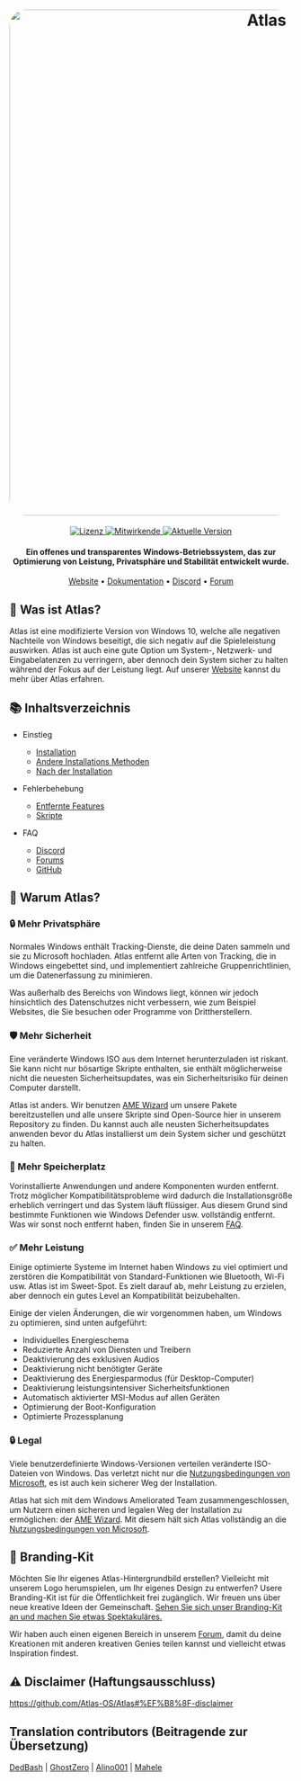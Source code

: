 <h1 align="center">
  <a href="http://atlasos.net"><img src="https://cdn.jsdelivr.net/gh/Atlas-OS/Atlas@main/img/banner.png" alt="Atlas" width="900" style="border-radius: 30px"></a>
</h1>
<p align="center">
  <a href="https://github.com/Atlas-OS/Atlas/blob/main/LICENSE">
    <img alt="Lizenz" src="https://img.shields.io/github/license/atlas-os/atlas?style=for-the-badge&logo=github&color=1A91FF&label=Lizenz"/>
  </a>
  <a href="https://github.com/Atlas-OS/Atlas/graphs/contributors">
    <img alt="Mitwirkende" src="https://img.shields.io/github/contributors/atlas-os/atlas?style=for-the-badge&color=1A91FF&label=Mitwirkende" />
  </a>
  <a href="https://github.com/Atlas-OS/Atlas/releases/latest">
    <img alt="Aktuelle Version" src="https://img.shields.io/github/release/atlas-os/atlas?style=for-the-badge&color=1A91FF&label=Aktuelle Version" />
  </a>
</p>
<h4 align="center">Ein offenes und transparentes Windows-Betriebssystem, das zur Optimierung von Leistung, Privatsphäre und Stabilität entwickelt wurde.</h4>

<p align="center">
  <a href="https://atlasos.net">Website</a>
  •
  <a href="https://docs.atlasos.net">Dokumentation</a>
  •
  <a href="https://discord.atlasos.net" target="_blank">Discord</a>
  •
  <a href="https://forum.atlasos.net">Forum</a>
</p>

## 🤔 **Was ist Atlas?**
Atlas ist eine modifizierte Version von Windows 10, welche alle negativen Nachteile von Windows beseitigt, die sich negativ auf die Spieleleistung auswirken. Atlas ist auch eine gute Option um System-, Netzwerk- und Eingabelatenzen zu verringern, aber dennoch dein System sicher zu halten während der Fokus auf der Leistung liegt.
Auf unserer [Website](https://atlasos.net) kannst du mehr über Atlas erfahren.

## 📚 **Inhaltsverzeichnis**

- Einstieg
  - [Installation](https://docs.atlasos.net/getting-started/installation)
  - [Andere Installations Methoden](https://docs.atlasos.net/getting-started/other-installation-methods/no-usb)
  - [Nach der Installation](https://docs.atlasos.net/getting-started/post-installation/drivers)

- Fehlerbehebung
  - [Entfernte Features](https://docs.atlasos.net/troubleshooting/removed-features)
  - [Skripte](https://docs.atlasos.net/troubleshooting/scripts)

- FAQ
  - [Discord](https://docs.atlasos.net/faq/community/discord)
  - [Forums](https://docs.atlasos.net/faq/community/forums)
  - [GitHub](https://docs.atlasos.net/faq/community/github)

## 👀 **Warum Atlas?**

### 🔒 Mehr Privatsphäre
Normales Windows enthält Tracking-Dienste, die deine Daten sammeln und sie zu Microsoft hochladen.
Atlas entfernt alle Arten von Tracking, die in Windows eingebettet sind, und implementiert zahlreiche Gruppenrichtlinien, um die Datenerfassung zu minimieren.

Was außerhalb des Bereichs von Windows liegt, können wir jedoch hinsichtlich des Datenschutzes nicht verbessern, wie zum Beispiel Websites, die Sie besuchen oder Programme von Drittherstellern.

### 🛡️ Mehr Sicherheit
Eine veränderte Windows ISO aus dem Internet herunterzuladen ist riskant. Sie kann nicht nur bösartige Skripte enthalten, sie enthält möglicherweise nicht die neuesten Sicherheitsupdates, was ein Sicherheitsrisiko für deinen Computer darstellt.

Atlas ist anders. Wir benutzen [AME Wizard](https://ameliorated.io) um unsere Pakete bereitzustellen und alle unsere Skripte sind Open-Source hier in unserem Repository zu finden. Du kannst auch alle neusten Sicherheitsupdates anwenden bevor du Atlas installierst um dein System sicher und geschützt zu halten.

### 🚀 Mehr Speicherplatz
Vorinstallierte Anwendungen und andere Komponenten wurden entfernt. Trotz möglicher Kompatibilitätsprobleme wird dadurch die Installationsgröße erheblich verringert und das System läuft flüssiger. Aus diesem Grund sind bestimmte Funktionen wie Windows Defender usw. vollständig entfernt.
Was wir sonst noch entfernt haben, finden Sie in unserem [FAQ](https://docs.atlasos.net/troubleshooting/removed-features/).

### ✅ Mehr Leistung
Einige optimierte Systeme im Internet haben Windows zu viel optimiert und zerstören die Kompatibilität von Standard-Funktionen wie Bluetooth, Wi-Fi usw. Atlas ist im Sweet-Spot. Es zielt darauf ab, mehr Leistung zu erzielen, aber dennoch ein gutes Level an Kompatibilität beizubehalten.

Einige der vielen Änderungen, die wir vorgenommen haben, um Windows zu optimieren, sind unten aufgeführt:
- Individuelles Energieschema
- Reduzierte Anzahl von Diensten und Treibern
- Deaktivierung des exklusiven Audios
- Deaktivierung nicht benötigter Geräte
- Deaktivierung des Energiesparmodus (für Desktop-Computer)
- Deaktivierung leistungsintensiver Sicherheitsfunktionen
- Automatisch aktivierter MSI-Modus auf allen Geräten
- Optimierung der Boot-Konfiguration
- Optimierte Prozessplanung

### 🔒 Legal
Viele benutzerdefinierte Windows-Versionen verteilen veränderte ISO-Dateien von Windows. Das verletzt nicht nur die [Nutzungsbedingungen von Microsoft](https://www.microsoft.com/en-us/Useterms/Retail/Windows/10/UseTerms_Retail_Windows_10_English.htm), es ist auch kein sicherer Weg der Installation.

Atlas hat sich mit dem Windows Ameliorated Team zusammengeschlossen, um Nutzern einen sicheren und legalen Weg der Installation zu ermöglichen: der [AME Wizard](https://ameliorated.io). Mit diesem hält sich Atlas vollständig an die [Nutzungsbedingungen von Microsoft](https://www.microsoft.com/en-us/Useterms/Retail/Windows/10/UseTerms_Retail_Windows_10_English.htm).

## 🎨 Branding-Kit
Möchten Sie Ihr eigenes Atlas-Hintergrundbild erstellen? Vielleicht mit unserem Logo herumspielen, um Ihr eigenes Design zu entwerfen? Usere Branding-Kit ist für die Öffentlichkeit frei zugänglich. Wir freuen uns über neue kreative Ideen der Gemeinschaft. [Sehen Sie sich unser Branding-Kit an und machen Sie etwas Spektakuläres.](https://cdn.jsdelivr.net/gh/Atlas-OS/Atlas@main/img/brand-kit.zip)

Wir haben auch einen eigenen Bereich in unserem [Forum](https://forum.atlasos.net/t/art-showcase), damit du deine Kreationen mit anderen kreativen Genies teilen kannst und vielleicht etwas Inspiration findest.

## ⚠️ Disclaimer (Haftungsausschluss)
https://github.com/Atlas-OS/Atlas#%EF%B8%8F-disclaimer

## Translation contributors (Beitragende zur Übersetzung)

[DedBash](https://github.com/DedBash/) |
[GhostZero](https://github.com/ghostzero/) |
[Alino001](https://github.com/Alino001) |
[Mahele](https://github.com/leonmartinhess)
